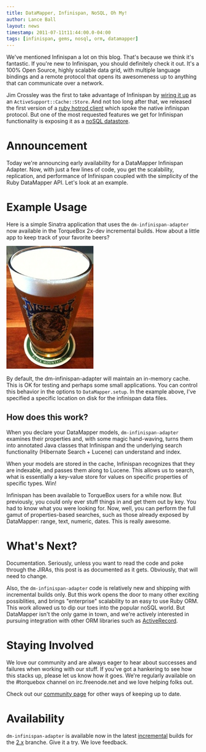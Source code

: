 ```yaml
---
title: DataMapper, Infinispan, NoSQL, Oh My!
author: Lance Ball
layout: news
timestamp: 2011-07-11t11:44:00.0-04:00
tags: [infinispan, gems, nosql, orm, datamapper]
---
```


[CI]: https://torquebox.ci.cloudbees.com/
[1.x]: /1x/builds/
[2.x]: /2x/builds/

[ruby hotrod client]: http://torquebox.org/news/2011/06/08/infinispan-ruby-client/
[wiring it up]: http://torquebox.org/news/2011/03/09/torquebox-caching/
[noSQL datastore]: https://issues.jboss.org/browse/TORQUE-224
[ActiveRecord]: https://issues.jboss.org/browse/TORQUE-393
[community page]: http://torquebox.org/community/

We've mentioned Infinispan a lot on this blog. That's because we think it's
fantastic.  If you're new to Infinispan, you should definitely check it out.
It's a 100% Open Source, highly scalable data grid, with multiple language
bindings and a remote protocol that opens its awesomeness up to anything that
can communicate over a network.

Jim Crossley was the first to take advantage of Infinispan by
[wiring it up] as an `ActiveSupport::Cache::Store`.  And not too long
after that, we released the first version of a [ruby hotrod client] which spoke the
native infinispan protocol.  But one of the most requested features we get for
Infinispan functionality is exposing it as a [noSQL datastore].

# Announcement

Today we're announcing early availability for a DataMapper Infinispan Adapter.
Now, with just a few lines of code, you get the scalability, replication, and
performance of Infinispan coupled with the simplicity of the Ruby DataMapper
API.  Let's look at an example.

# Example Usage

Here is a simple Sinatra application that uses the `dm-infinispan-adapter` 
now available in the TorqueBox 2x-dev incremental builds.  How about a little
app to keep track of your favorite beers?

<img src="/images/beer.jpg"/>

<script src="https://gist.github.com/1076576.js?file=beers.rb"></script>

By default, the dm-infinispan-adapter will maintain an in-memory cache.  This is OK for testing
and perhaps some small applications.  You can control this behavior in the options to
`DataMapper.setup`.  In the example above, I've specified a specific location on disk for the
infinispan data files.

## How does this work?

When you declare your DataMapper models, `dm-infinispan-adapter` examines their properties
and, with some magic hand-waving, turns them into annotated Java classes that Infinispan and
the underlying search functionality (Hibernate Search + Lucene) can understand and index.

When your models are stored in the cache, Infinispan recognizes that they are indexable, and
passes them along to Lucene.  This allows us to search, what is essentially a key-value store
for values on specific properties of specific types.  Win!

Infinispan has been available to TorqueBox users for a while now.  But previously, you could
only ever stuff things in and get them out by key.  You had to know what you were looking for.
Now, well, you can perform the full gamut of properties-based searches, such as
those already exposed by DataMapper: range, text, numeric, dates.  This is really awesome.

# What's Next?

Documentation. Seriously, unless you want to read the code and poke through the JIRAs, this
post is as documented as it gets.  Obviously, that will need to change.

Also, the `dm-infinispan-adapter` code is relatively new and shipping with
incremental builds only.  But this work opens the door to many other exciting
possiblities, and brings "enterprise" scalability to an easy to use Ruby ORM.
This work allowed us to dip our toes into the popular noSQL world.  But
DataMapper isn't the only game in town, and we're actively interested in
pursuing integration with other ORM libraries such as [ActiveRecord].


# Staying Involved

We love our community and are always eager to hear about successes and failures when working with our stuff.
If you've got a hankering to see how this stacks up, please let us know how it goes.  We're regularly available
on the #torquebox channel on irc.freenode.net and we love helping folks out.

Check out our [community page] for other ways of keeping up to date.

# Availability

`dm-infinispan-adapter` is available now in the latest [incremental][CI] builds for the [2.x] branche. Give it a try.
We love feedback.

